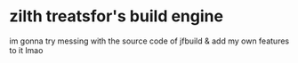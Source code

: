 <h1>zilth treatsfor's build engine</h1>
<p>im gonna try messing with the source code of jfbuild &amp; add my own features to it lmao</p>
